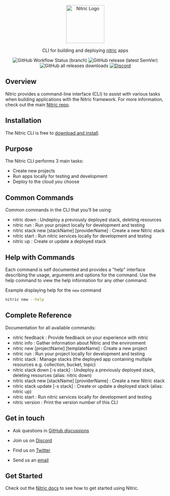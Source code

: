 <p align="center">
  <a href="https://nitric.io">
    <img src="docs/assets/nitric-logo.svg" width="120" alt="Nitric Logo"/>
  </a>
</p>

<p align="center">
  CLI for building and deploying <a href="https://nitric.io">nitric</a> apps
</p>

<p align="center">
  <img alt="GitHub Workflow Status (branch)" src="https://img.shields.io/github/actions/workflow/status/nitrictech/cli/cli-test.yaml?style=for-the-badge&branch=develop">
  <img alt="GitHub release (latest SemVer)" src="https://img.shields.io/github/v/release/nitrictech/cli?style=for-the-badge">
  <img alt="GitHub all releases downloads" src="https://img.shields.io/github/downloads/nitrictech/cli/total?style=for-the-badge">
  <a href="https://discord.gg/Webemece5C"><img alt="Discord" src="https://img.shields.io/discord/955259353043173427?label=discord&style=for-the-badge"></a>
</p>

## Overview

Nitric provides a command-line interface (CLI) to assist with various tasks when building applications with the Nitric framework. For more information, check out the main [Nitric repo](https://github.com/nitrictech/nitric).

## Installation

The Nitric CLI is free to [download and install](https://nitric.io/docs/installation).

## Purpose

The Nitric CLI performs 3 main tasks:

- Create new projects
- Run apps locally for testing and development
- Deploy to the cloud you choose

## Common Commands

Common commands in the CLI that you’ll be using:

- nitric down : Undeploy a previously deployed stack, deleting resources
- nitric run : Run your project locally for development and testing
- nitric stack new [stackName] [providerName] : Create a new Nitric stack
- nitric start : Run nitric services locally for development and testing
- nitric up : Create or update a deployed stack

## Help with Commands

Each command is self documented and provides a "help" interface describing the usage, arguments and options for the command. Use the help command to view the help information for any other command:

Example displaying help for the `new` command

```bash
nitric new --help
```

## Complete Reference

Documentation for all available commands:

- nitric feedback : Provide feedback on your experience with nitric
- nitric info : Gather information about Nitric and the environment
- nitric new [projectName] [templateName] : Create a new project
- nitric run : Run your project locally for development and testing
- nitric stack : Manage stacks (the deployed app containing multiple resources e.g. collection, bucket, topic)
- nitric stack down [-s stack] : Undeploy a previously deployed stack, deleting resources
  (alias: nitric down)
- nitric stack new [stackName] [providerName] : Create a new Nitric stack
- nitric stack update [-s stack] : Create or update a deployed stack
  (alias: nitric up)
- nitric start : Run nitric services locally for development and testing
- nitric version : Print the version number of this CLI

## Get in touch

- Ask questions in [GitHub discussions](https://github.com/nitrictech/nitric/discussions)

- Join us on [Discord](https://discord.gg/Webemece5C)

- Find us on [Twitter](https://twitter.com/nitric_io)

- Send us an [email](mailto:maintainers@nitric.io)

## Get Started

Check out the [Nitric docs](https://nitric.io/docs) to see how to get started using Nitric.
